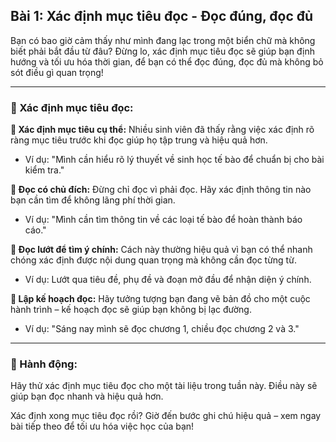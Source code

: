 ## Bài 1: Xác định mục tiêu đọc - Đọc đúng, đọc đủ

Bạn có bao giờ cảm thấy như mình đang lạc trong một biển chữ mà không biết phải bắt đầu từ đâu? Đừng lo, xác định mục tiêu đọc sẽ giúp bạn định hướng và tối ưu hóa thời gian, để bạn có thể đọc đúng, đọc đủ mà không bỏ sót điều gì quan trọng!

---

### 📌 Xác định mục tiêu đọc:

**🔹 Xác định mục tiêu cụ thể:**
Nhiều sinh viên đã thấy rằng việc xác định rõ ràng mục tiêu trước khi đọc giúp họ tập trung và hiệu quả hơn.

- Ví dụ: "Mình cần hiểu rõ lý thuyết về sinh học tế bào để chuẩn bị cho bài kiểm tra."

**🔹 Đọc có chủ đích:**
Đừng chỉ đọc vì phải đọc. Hãy xác định thông tin nào bạn cần tìm để không lãng phí thời gian.

- Ví dụ: "Mình cần tìm thông tin về các loại tế bào để hoàn thành báo cáo."

**🔹 Đọc lướt để tìm ý chính:**
Cách này thường hiệu quả vì bạn có thể nhanh chóng xác định được nội dung quan trọng mà không cần đọc từng từ.

- Ví dụ: Lướt qua tiêu đề, phụ đề và đoạn mở đầu để nhận diện ý chính.

**🔹 Lập kế hoạch đọc:**
Hãy tưởng tượng bạn đang vẽ bản đồ cho một cuộc hành trình – kế hoạch đọc sẽ giúp bạn không bị lạc đường.

- Ví dụ: "Sáng nay mình sẽ đọc chương 1, chiều đọc chương 2 và 3."

---

### 🚀 Hành động:

Hãy thử xác định mục tiêu đọc cho một tài liệu trong tuần này. Điều này sẽ giúp bạn đọc nhanh và hiệu quả hơn.

Xác định xong mục tiêu đọc rồi? Giờ đến bước ghi chú hiệu quả – xem ngay bài tiếp theo để tối ưu hóa việc học của bạn!